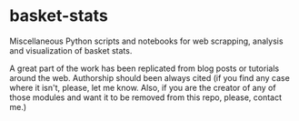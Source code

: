 # basket-stats
Miscellaneous Python scripts and notebooks for web scrapping, analysis and
visualization of basket stats.

A great part of the work has been replicated from blog posts or tutorials around 
the web. Authorship should been always cited (if you find any case where it isn't, 
please, let me know. Also, if you are the creator of any of those modules and want 
it to be removed from this repo, please, contact me.)